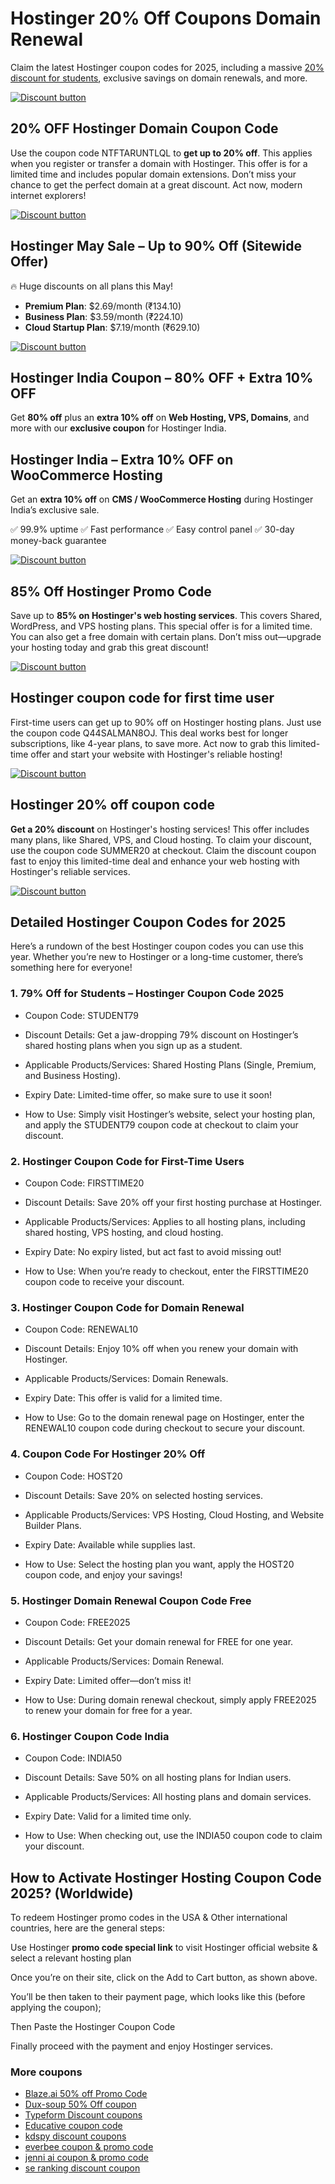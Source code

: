 # Hostinger 20% Off Coupons Domain Renewal

Claim the latest Hostinger coupon codes for 2025, including a massive [20% discount for students](https://hostinger.in/?REFERRALCODE=NTFTARUNTLQL), exclusive savings on domain renewals, and more.

[![Discount button](https://github.com/user-attachments/assets/7c5df22a-d2c2-42a2-8fb0-67a326613abd)](https://hostinger.in?REFERRALCODE=NTFTARUNTLQL)

## 20% OFF Hostinger Domain Coupon Code

Use the coupon code NTFTARUNTLQL to **get up to 20% off**. This applies when you register or transfer a domain with Hostinger. This offer is for a limited time and includes popular domain extensions. Don’t miss your chance to get the perfect domain at a great discount. Act now, modern internet explorers!

[![Discount button](https://github.com/user-attachments/assets/7c5df22a-d2c2-42a2-8fb0-67a326613abd)](https://hostinger.in?REFERRALCODE=NTFTARUNTLQL)

## Hostinger May Sale – Up to 90% Off (Sitewide Offer)

🔥 Huge discounts on all plans this May!

* **Premium Plan**: $2.69/month (₹134.10)
* **Business Plan**: $3.59/month (₹224.10)
* **Cloud Startup Plan**: $7.19/month (₹629.10)

[![Discount button](https://github.com/user-attachments/assets/7c5df22a-d2c2-42a2-8fb0-67a326613abd)](https://hostinger.in?REFERRALCODE=NTFTARUNTLQL)

## Hostinger India Coupon – 80% OFF + Extra 10% OFF

Get **80% off** plus an **extra 10% off** on **Web Hosting, VPS, Domains**, and more with our **exclusive coupon** for Hostinger India.

## Hostinger India – Extra 10% OFF on WooCommerce Hosting

Get an **extra 10% off** on **CMS / WooCommerce Hosting** during Hostinger India’s exclusive sale.

✅ 99.9% uptime
✅ Fast performance
✅ Easy control panel
✅ 30-day money-back guarantee

[![Discount button](https://github.com/user-attachments/assets/7c5df22a-d2c2-42a2-8fb0-67a326613abd)](https://hostinger.in?REFERRALCODE=NTFTARUNTLQL)

## 85% Off Hostinger Promo Code

Save up to **85% on Hostinger's web hosting services**. This covers Shared, WordPress, and VPS hosting plans. This special offer is for a limited time. You can also get a free domain with certain plans. Don’t miss out—upgrade your hosting today and grab this great discount!

[![Discount button](https://github.com/user-attachments/assets/7c5df22a-d2c2-42a2-8fb0-67a326613abd)](https://hostinger.in?REFERRALCODE=NTFTARUNTLQL)

## Hostinger coupon code for first time user

First-time users can get up to 90% off on Hostinger hosting plans. Just use the coupon code Q44SALMAN8OJ. This deal works best for longer subscriptions, like 4-year plans, to save more. Act now to grab this limited-time offer and start your website with Hostinger's reliable hosting!

[![Discount button](https://github.com/user-attachments/assets/7c5df22a-d2c2-42a2-8fb0-67a326613abd)](https://hostinger.in?REFERRALCODE=NTFTARUNTLQL)

## Hostinger 20% off coupon code

**Get a 20% discount** on Hostinger's hosting services! This offer includes many plans, like Shared, VPS, and Cloud hosting. To claim your discount, use the coupon code SUMMER20 at checkout. Claim the discount coupon fast to enjoy this limited-time deal and enhance your web hosting with Hostinger's reliable services.

[![Discount button](https://github.com/user-attachments/assets/7c5df22a-d2c2-42a2-8fb0-67a326613abd)](https://hostinger.in?REFERRALCODE=NTFTARUNTLQL)

## Detailed Hostinger Coupon Codes for 2025

Here’s a rundown of the best Hostinger coupon codes you can use this year. Whether you’re new to Hostinger or a long-time customer, there’s something here for everyone!

### 1. 79% Off for Students – Hostinger Coupon Code 2025

* Coupon Code: STUDENT79

* Discount Details: Get a jaw-dropping 79% discount on Hostinger’s shared hosting plans when you sign up as a student.

* Applicable Products/Services: Shared Hosting Plans (Single, Premium, and Business Hosting).

* Expiry Date: Limited-time offer, so make sure to use it soon!

* How to Use: Simply visit Hostinger’s website, select your hosting plan, and apply the STUDENT79 coupon code at checkout to claim your discount.

### 2. Hostinger Coupon Code for First-Time Users

* Coupon Code: FIRSTTIME20

* Discount Details: Save 20% off your first hosting purchase at Hostinger.

* Applicable Products/Services: Applies to all hosting plans, including shared hosting, VPS hosting, and cloud hosting.

* Expiry Date: No expiry listed, but act fast to avoid missing out!

* How to Use: When you’re ready to checkout, enter the FIRSTTIME20 coupon code to receive your discount.

### 3. Hostinger Coupon Code for Domain Renewal

* Coupon Code: RENEWAL10

* Discount Details: Enjoy 10% off when you renew your domain with Hostinger.

* Applicable Products/Services: Domain Renewals.

* Expiry Date: This offer is valid for a limited time.

* How to Use: Go to the domain renewal page on Hostinger, enter the RENEWAL10 coupon code during checkout to secure your discount.

### 4. Coupon Code For Hostinger 20% Off

* Coupon Code: HOST20

* Discount Details: Save 20% on selected hosting services.

* Applicable Products/Services: VPS Hosting, Cloud Hosting, and Website Builder Plans.

* Expiry Date: Available while supplies last.

* How to Use: Select the hosting plan you want, apply the HOST20 coupon code, and enjoy your savings!

### 5. Hostinger Domain Renewal Coupon Code Free

* Coupon Code: FREE2025

* Discount Details: Get your domain renewal for FREE for one year.

* Applicable Products/Services: Domain Renewal.

* Expiry Date: Limited offer—don’t miss it!

* How to Use: During domain renewal checkout, simply apply FREE2025 to renew your domain for free for a year.

### 6. Hostinger Coupon Code India

* Coupon Code: INDIA50

* Discount Details: Save 50% on all hosting plans for Indian users.

* Applicable Products/Services: All hosting plans and domain services.

* Expiry Date: Valid for a limited time only.

* How to Use: When checking out, use the INDIA50 coupon code to claim your discount.

## How to Activate Hostinger Hosting Coupon Code 2025? (Worldwide)

To redeem Hostinger promo codes in the USA & Other international countries, here are the general steps:

Use Hostinger **promo code special link** to visit Hostinger official website & select a relevant hosting plan

Once you’re on their site, click on the Add to Cart button, as shown above.

You’ll be then taken to their payment page, which looks like this (before applying the coupon);

Then Paste the Hostinger Coupon Code

Finally proceed with the payment and enjoy Hostinger services.

### More coupons

* [Blaze.ai 50% off Promo Code](https://github.com/williamssw/Blaze/)
* [Dux-soup 50% Off coupon](https://github.com/williamssw/Dux/)
* [Typeform Discount coupons](https://github.com/pauld34rf/Typeform/)
* [Educative coupon code](https://github.com/ttelang/Educative/)
* [kdspy discount coupons](https://github.com/williamssw/kdspy)
* [everbee coupon & promo code](https://github.com/williamssw/everbee/)
* [jenni ai coupon & promo code](https://github.com/SERankingCoupon/Jenni/)
* [se ranking discount coupon](https://github.com/SERankingCoupon/discount/)
